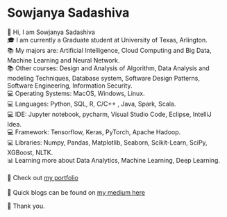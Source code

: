 # Sowjanya Sadashiva

:wave: Hi, I am Sowjanya Sadashiva  
:mortar_board: I am currently a Graduate student at University of Texas, Arlington.  
:books: My majors are: Artificial Intelligence, Cloud Computing and Big Data, Machine Learning and Neural Network.   
:books: Other courses: Design and Analysis of Algorithm, Data Analysis and modeling Techniques, Database system, Software Design Patterns, Software Engineering, Information Security.       
:computer: Operating Systems: MacOS, Windows, Linux.                 
:computer: Languages: Python, SQL, R, C/C++ , Java, Spark, Scala.                                                                                          
:computer: IDE: Jupyter notebook, pycharm, Visual Studio Code, Eclipse, IntelliJ Idea.         
:computer: Framework: Tensorflow, Keras, PyTorch, Apache Hadoop.  <br>
💻 Libraries: Numpy, Pandas, Matplotlib, Seaborn, Scikit-Learn, SciPy, XGBoost, NLTK. <br>
:bar_chart: Learning more about Data Analytics, Machine Learning, Deep Learning.  <br>                                         
:open_file_folder: Check out [my portfolio](https://sowjanyasadashiva.com/)   <br>                            
:page_with_curl: Quick blogs can be found on [my medium here](https://sadashivusowjanya.medium.com/) <br>

:revolving_hearts: Thank you.
